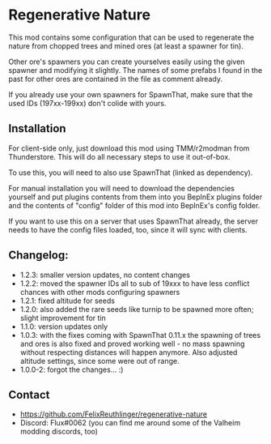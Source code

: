 ﻿# Regenerative Nature

This mod contains some configuration that can be used to regenerate the nature from 
chopped trees and mined ores (at least a spawner for tin).

Other ore's spawners you can create yourselves easily using the given spawner and 
modifying it slightly. The names of some prefabs I found in the past for other ores
are contained in the file as comment already.

If you already use your own spawners for SpawnThat, make sure that the used 
IDs (197xx-199xx) don't colide with yours.

## Installation

For client-side only, just download this mod using TMM/r2modman from Thunderstore. 
This will do all necessary steps to use it out-of-box.

To use this, you will need to also use SpawnThat (linked as dependency).

For manual installation you will need to download the dependencies yourself and put
plugins contents from them into you BepInEx plugins folder and the contents of 
"config" folder of this mod into BepInEx's config folder.

If you want to use this on a server that uses SpawnThat already, the server 
needs to have the config files loaded, too, since it will sync with clients.

## Changelog:

* 1.2.3: smaller version updates, no content changes
* 1.2.2: moved the spawner IDs all to sub of 19xxx to have less conflict chances with other mods configuring spawners
* 1.2.1: fixed altitude for seeds
* 1.2.0: also added the rare seeds like turnip to be spawned more often; slight improvement for tin
* 1.1.0: version updates only
* 1.0.3: with the fixes coming with SpawnThat 0.11.x the spawning of trees and ores is also fixed and proved working well - no mass spawning without respecting distances will happen anymore. Also adjusted altitude settings, since some were out of range.
* 1.0.0-2: forgot the changes... :)

## Contact

* https://github.com/FelixReuthlinger/regenerative-nature
* Discord: Flux#0062 (you can find me around some of the Valheim modding discords, too)

